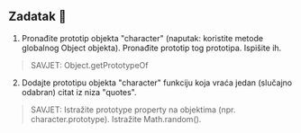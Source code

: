 ## Zadatak 📝

1. Pronađite prototip objekta "character" (naputak: koristite metode globalnog Object objekta). Pronađite prototip tog prototipa. Ispišite ih. 

> SAVJET: Object.getPrototypeOf

2. Dodajte prototipu objekta "character" funkciju koja vraća jedan (slučajno odabran) citat iz niza "quotes".

> SAVJET: Istražite prototype property na objektima (npr. character.prototype). Istražite Math.random().